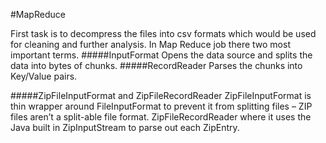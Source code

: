 #MapReduce


First task is to decompress the files into csv formats which would be used for cleaning and further analysis. In Map Reduce job there two most important terms. 
#####InputFormat
Opens the data source and splits the data into bytes of chunks.
#####RecordReader 
Parses the chunks into Key/Value pairs.

#####ZipFileInputFormat and ZipFileRecordReader
ZipFileInputFormat is thin wrapper around FileInputFormat to prevent it from splitting files – ZIP files aren’t a split-able file format. ZipFileRecordReader where it uses the Java built in ZipInputStream to parse out each ZipEntry.

 

